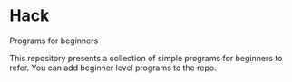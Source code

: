 # Hack

Programs for beginners

This repository presents a collection of simple programs for beginners to refer. You can add beginner level programs to the repo.
